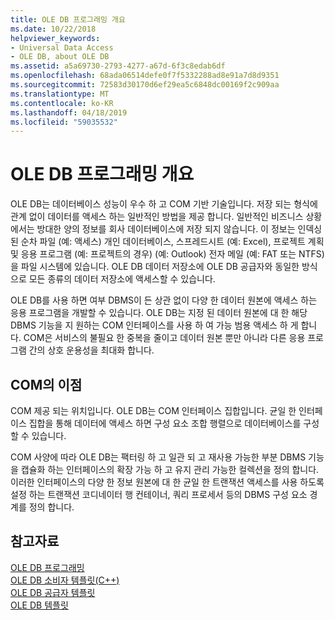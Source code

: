 ```yaml
---
title: OLE DB 프로그래밍 개요
ms.date: 10/22/2018
helpviewer_keywords:
- Universal Data Access
- OLE DB, about OLE DB
ms.assetid: a5a69730-2793-4277-a67d-6f3c8edab6df
ms.openlocfilehash: 68ada06514defe0f7f5332288ad8e91a7d8d9351
ms.sourcegitcommit: 72583d30170d6ef29ea5c6848dc00169f2c909aa
ms.translationtype: MT
ms.contentlocale: ko-KR
ms.lasthandoff: 04/18/2019
ms.locfileid: "59035532"
---
```

# <a name="ole-db-programming-overview"></a>OLE DB 프로그래밍 개요

OLE DB는 데이터베이스 성능이 우수 하 고 COM 기반 기술입니다. 저장 되는 형식에 관계 없이 데이터를 액세스 하는 일반적인 방법을 제공 합니다. 일반적인 비즈니스 상황에서는 방대한 양의 정보를 회사 데이터베이스에 저장 되지 않습니다. 이 정보는 인덱싱된 순차 파일 (예: 액세스) 개인 데이터베이스, 스프레드시트 (예: Excel), 프로젝트 계획 및 응용 프로그램 (예: 프로젝트의 경우) (예: Outlook) 전자 메일 (예: FAT 또는 NTFS)을 파일 시스템에 있습니다. OLE DB 데이터 저장소에 OLE DB 공급자와 동일한 방식으로 모든 종류의 데이터 저장소에 액세스할 수 있습니다.

OLE DB를 사용 하면 여부 DBMS이 든 상관 없이 다양 한 데이터 원본에 액세스 하는 응용 프로그램을 개발할 수 있습니다. OLE DB는 지정 된 데이터 원본에 대 한 해당 DBMS 기능을 지 원하는 COM 인터페이스를 사용 하 여 가능 범용 액세스 하 게 합니다. COM은 서비스의 불필요 한 중복을 줄이고 데이터 원본 뿐만 아니라 다른 응용 프로그램 간의 상호 운용성을 최대화 합니다.

## <a name="benefits-of-com"></a>COM의 이점

COM 제공 되는 위치입니다. OLE DB는 COM 인터페이스 집합입니다. 균일 한 인터페이스 집합을 통해 데이터에 액세스 하면 구성 요소 조합 행렬으로 데이터베이스를 구성할 수 있습니다.

COM 사양에 따라 OLE DB는 팩터링 하 고 일관 되 고 재사용 가능한 부분 DBMS 기능을 캡슐화 하는 인터페이스의 확장 가능 하 고 유지 관리 가능한 컬렉션을 정의 합니다. 이러한 인터페이스의 다양 한 정보 원본에 대 한 균일 한 트랜잭션 액세스를 사용 하도록 설정 하는 트랜잭션 코디네이터 행 컨테이너, 쿼리 프로세서 등의 DBMS 구성 요소 경계를 정의 합니다.

## <a name="see-also"></a>참고자료

[OLE DB 프로그래밍](../../data/oledb/ole-db-programming.md)<br/>
[OLE DB 소비자 템플릿(C++)](../../data/oledb/ole-db-consumer-templates-cpp.md)<br/>
[OLE DB 공급자 템플릿](../../data/oledb/ole-db-provider-templates-cpp.md)<br/>
[OLE DB 템플릿](../../data/oledb/ole-db-templates.md)